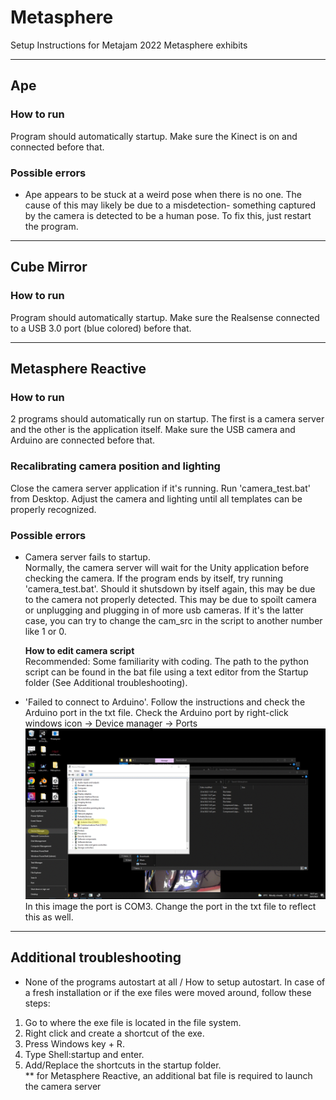 # Metasphere
Setup Instructions for Metajam 2022 Metasphere exhibits

---
## Ape
### How to run
Program should automatically startup. Make sure the Kinect is on and connected before that.

### Possible errors
- Ape appears to be stuck at a weird pose when there is no one. The cause of this may likely be due to a misdetection- something captured by the camera is detected to be a human pose. To fix this, just restart the program.

---
## Cube Mirror
### How to run
Program should automatically startup. Make sure the Realsense connected to a USB 3.0 port (blue colored) before that.

---
## Metasphere Reactive
### How to run
2 programs should automatically run on startup. The first is a camera server and the other is the application itself. Make sure the USB camera and Arduino are connected before that.

### Recalibrating camera position and lighting
Close the camera server application if it's running. Run 'camera_test.bat' from Desktop. Adjust the camera and lighting until all templates can be properly recognized.

### Possible errors
- Camera server fails to startup.  
Normally, the camera server will wait for the Unity application before checking the camera. If the program ends by itself, try running 'camera_test.bat'. Should it shutsdown by itself again, this may be due to the camera not properly detected. This may be due to spoilt camera or unplugging and plugging in of more usb cameras. If it's the latter case, you can try to change the cam_src in the script to another number like 1 or 0.  
  
  **How to edit camera script**  
  Recommended: Some familiarity with coding. The path to the python script can be found in the bat file using a text editor from the Startup folder (See Additional troubleshooting). 

- 'Failed to connect to Arduino'. Follow the instructions and check the Arduino port in the txt file. Check the Arduino port by right-click windows icon -> Device manager -> Ports
![port-check.gif](Documentation/port-check.gif)
In this image the port is COM3. Change the port in the txt file to reflect this as well.

---
## Additional troubleshooting
- None of the programs autostart at all / How to setup autostart. In case of a fresh installation or if the exe files were moved around, follow these steps:
1.  Go to where the exe file is located in the file system.
2.  Right click and create a shortcut of the exe.
3.  Press Windows key + R.
4.  Type Shell:startup and enter.
5.  Add/Replace the shortcuts in the startup folder.  
** for Metasphere Reactive, an additional bat file is required to launch the camera server 

